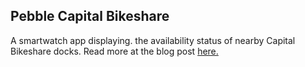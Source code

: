 ## Pebble Capital Bikeshare
A smartwatch app displaying. the availability status of nearby Capital Bikeshare docks. Read more at the blog post [here.](http://andrewmcgill.me/http://www.andrewmcgill.me/2016/06/26/a-summer-of-make-every-week.html)